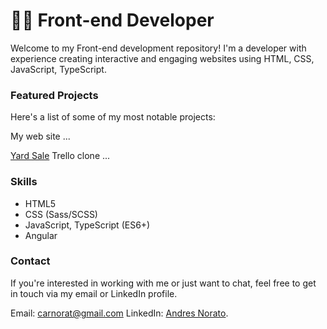 # 🧑‍💻 Front-end Developer

Welcome to my Front-end development repository! I'm a developer with experience creating interactive and engaging websites using HTML, CSS,  JavaScript, TypeScript.

### Featured Projects

Here's a list of some of my most notable projects:

My web site  ...

[Yard Sale](https://inquisitive-cactus-0d4207.netlify.app/home)
Trello clone ...

### Skills
- HTML5
- CSS (Sass/SCSS)
- JavaScript, TypeScript (ES6+)
- Angular

### Contact
If you're interested in working with me or just want to chat, feel free to get in touch via my email or LinkedIn profile.

Email: carnorat@gmail.com
LinkedIn: [Andres Norato](https://www.linkedin.com/in/carlos-andr%C3%A9s-norato-g%C3%B3mez-1908b5200/).
